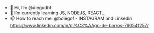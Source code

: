 - 👋 Hi, I’m @diegodbf
- 🌱 I’m currently learning JS, NODEJS, REACT...
- 📫 How to reach me: @bdiegof - INSTAGRAM  and Linkedin https://www.linkedin.com/in/di%C3%AAgo-de-barros-760541257/
                       

